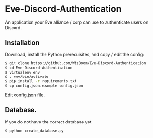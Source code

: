 # Eve-Discord-Authentication
An application your Eve alliance / corp can use to authenticate users on Discord.

## Installation
Download, install the Python prerequisites, and copy / edit the config:

```bash
$ git clone https://github.com/WizBoom/Eve-Discord-Authentication
$ cd Eve-Discord-Authentication
$ virtualenv env
$ . env/bin/activate
$ pip install -r requirements.txt
$ cp config.json.example config.json
```

Edit config.json file.

## Database.
If you do not have the correct database yet:

```bash
$ python create_database.py
```
